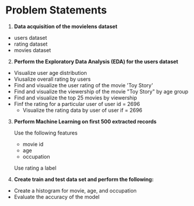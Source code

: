 # Problem Statements

1. **Data acquisition of the movielens dataset**
- users dataset
- rating dataset
- movies dataset

2. **Perform the Exploratory Data Analysis (EDA) for the users dataset**
- Visualize user age distribution
- Viusalize overall rating by users
- Find and visualize the user rating of the movie 'Toy Story'
- Find and visualize the viewership of the movie "Toy Story" by age group
- Find and visualize the top 25 movies by viewership
- Finf the rating for a particular user of user id = 2696
  - Visualize the rating data by user of user if = 2696

3. **Perform Machine Learning on first 500 extracted records**

   Use the following features
    - movie id
    - age
    - occupation

    Use rating a label

4. **Create train and test data set and perform the following:**

- Create a histogram for movie, age, and occupation
- Evaluate the accuracy of the model
